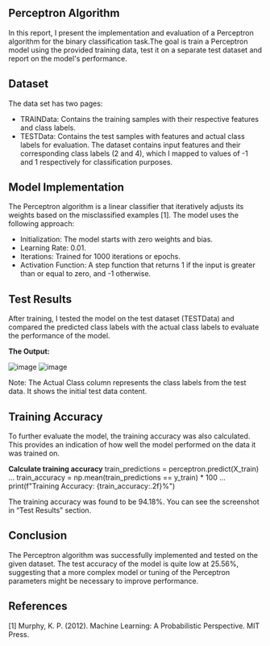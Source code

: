 ## Perceptron Algorithm 
In this report, I present the implementation and evaluation of a Perceptron algorithm for the binary classification task.The goal is train a Perceptron model using the provided training data, test it on a separate test dataset and report on the model's performance.

## Dataset
The data set has two pages:
- TRAINData: Contains the training samples with their respective features and class labels.
- TESTData: Contains the test samples with features and actual class labels for evaluation.
The dataset contains input features and their corresponding class labels (2 and 4), which I mapped to values of -1 and 1 respectively for classification purposes.

## Model Implementation
The Perceptron algorithm is a linear classifier that iteratively adjusts its weights based on the misclassified examples [1]. The model uses the following approach:
- Initialization: The model starts with zero weights and bias.
- Learning Rate: 0.01.
- Iterations: Trained for 1000 iterations or epochs.
- Activation Function: A step function that returns 1 if the input is greater than or equal to zero, and -1 otherwise.

## Test Results
<p>After training, I tested the model on the test dataset (TESTData) and compared the predicted class labels with the actual class labels to evaluate the performance of the model.</p>

**The Output:**

![image](https://github.com/user-attachments/assets/be0f66ad-605f-4b8d-b74b-432da9c2ce84)
![image](https://github.com/user-attachments/assets/da45ebd6-5d7d-4d16-a5ef-005d2e87463a)

<p>Note: The Actual Class column represents the class labels from the test data. It shows the initial test data content.</p>

## Training Accuracy
<p>To further evaluate the model, the training accuracy was also calculated. This provides an indication of how well the model performed on the data it was trained on.</p>

**Calculate training accuracy**
train_predictions = perceptron.predict(X_train) …
train_accuracy = np.mean(train_predictions == y_train) * 100
…
print(f"Training Accuracy: {train_accuracy:.2f}%")

<p>The training accuracy was found to be 94.18%. You can see the screenshot in “Test Results” section.</p>

## Conclusion
<p>The Perceptron algorithm was successfully implemented and tested on the given dataset. The test accuracy of the model is quite low at 25.56%, suggesting that a more complex model or tuning of the Perceptron parameters might be necessary to improve performance.</p>

## References
[1] Murphy, K. P. (2012). Machine Learning: A Probabilistic Perspective. MIT Press.
